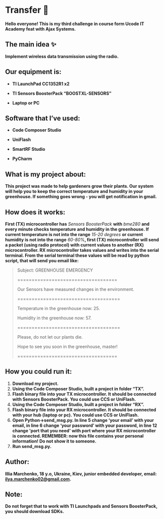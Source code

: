 
# Transfer :rocket:

**Hello everyone! This is my third challenge in course form Ucode IT Academy feat with Ajax Systems.**

  

## The main idea :sparkles:

**Implement wireless data transmission using the radio.**

  

## Our equipment is:

* **TI LaunchPad CC1352R1 x2**

* **TI Sensors BoosterPack “BOOSTXL-SENSORS”**

* **Laptop or PC**

  

## Software that I’ve used:

* **Code Composer Studio**

* **UniFlash**

* **SmartRF Studio**

* **PyCharm**

  

## What is my project about:

**This project was made to help gardeners grow their plants. Our system will help you to keep the correct temperature and humidity in your greenhouse. If something goes wrong - you will get notification in gmail.**

  

## How does it works:

**First (TX) microcontroller has** _Sensors BoosterPack_ **with** _bme280_ **and every minute checks temperature and humidity in the greenhouse. If current temperature is not into the range** _15-20 degrees_ **or current humidity is not into the range** _60-80%_**, first (TX) microcontroller will send a packet (using radio protocol) with current values to another (RX) microcontroller. RX microcontroller takes values and writes into the serial terminal. From the serial terminal these values will be read by python script, that will send you email like:**

>Subject: GREENHOUSE EMERGENCY
>
>===================================
>
>
>
>Our Sensors have measured changes in the environment.
>
>  
>
>====================================
>
>Temperature in the greenhouse now: 25.
>
>Humidity in the greenhouse now: 57.
>
>====================================
>
> 
>
>Please, do not let our plants die.
>
>Hope to see you soon in the greenhouse, master!
>
>
>
>===================================


## How you could run it:

1. **Download my project.**
2. **Using the Code Composer Studio, built a project in folder “TX”.**
3. **Flash binary file into your TX microcontroller. It should be connected with Sensors BoosterPack. You could use CCS or UniFlash.**
4. **Using the Code Composer Studio, built a project in folder “RX”.**
5. **Flash binary file into your RX microcontroller. It should be connected with your hub (laptop or pc). You could use CCS or UniFlash.**
6. **Open Python->send_msg.py. In line 5 change ‘your email’ with your email, in line 6 change ‘your password’ with your password, in line 12 change 'port that you need' with port where your RX microcontroller is connected. REMEMBER: now this file contains your personal information! Do not show it to someone.**
7. **Run send_msg.py.**


## Author:
**Illia Marchenko, 18 y.o, Ukraine, Kiev, junior embedded developer, email: [ilya.marchenko02@gmail.com](mailto:ilya.marchenko02@gmail.com).**


## Note:
**Do not forget that to work with TI Launchpads and Sensors BoosterPack, you should download SDKs.**



